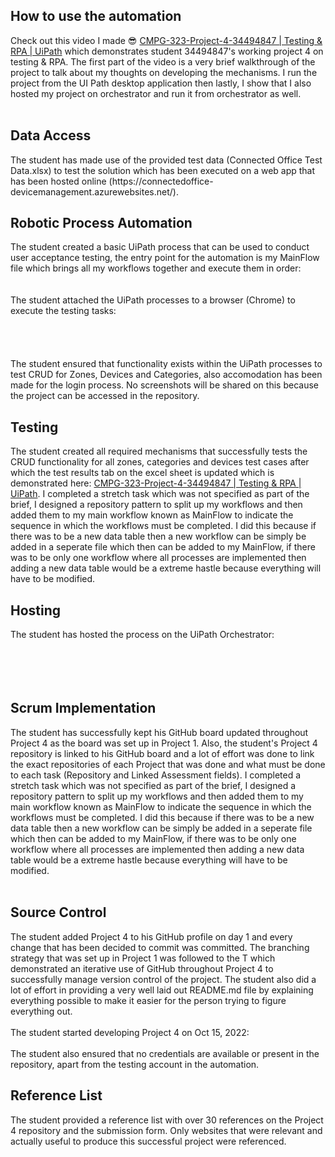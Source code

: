 ﻿<h2>How to use the automation</h2>
<p>
	Check out this video I made 😎 <a href="https://www.youtube.com/watch?v=iTHTtf828l8">CMPG-323-Project-4-34494847 | Testing & RPA | UiPath</a> 
	which demonstrates student 34494847's working project 4 on testing & RPA. The first part of the video is a very brief walkthrough of the project 
	to talk about my thoughts on developing the mechanisms. I run the project from the UI Path desktop application then lastly, I show that I also 
	hosted my project on orchestrator and run it from orchestrator as well.<br />
	<br /><img src="img/orchestrator1.png" alt=""/>
</p>
<h2>Data Access</h2>
<p>
	The student has made use of the provided test data (Connected Office Test Data.xlsx) to test the solution which has been executed on a web app
	that has been hosted online (https://connectedoffice-devicemanagement.azurewebsites.net/).
</p>
<h2>Robotic Process Automation</h2>
<p>
	The student created a basic UiPath process that can be used to conduct user acceptance testing, the entry point for the automation is my MainFlow file
	which brings all my workflows together and execute them in order: <br />
	<br /><img src="img/mainflow.png" alt=""/><br />
	<br /><img src="img/files.png" alt=""/><br />
	The student attached the UiPath processes to a browser (Chrome) to execute the testing tasks: <br />
	<br /><img src="img/login.png" alt=""/><br />
	<br /><img src="img/zones.png" alt=""/><br />
	<br /><img src="img/categories.png" alt=""/><br />
	<br /><img src="img/devices.png" alt=""/><br />
	The student ensured that functionality exists within the UiPath processes to test CRUD for Zones, Devices and Categories, also
	accomodation has been made for the login process. No screenshots will be shared on this because the project can be accessed
	in the repository.
</p>
<h2>Testing</h2>
<p>
	The student created all required mechanisms that successfully tests the CRUD functionality for all zones, categories and devices test cases
	after which the test results tab on the excel sheet is updated which is demonstrated here: <a href="https://www.youtube.com/watch?v=iTHTtf828l8">CMPG-323-Project-4-34494847 | Testing & RPA | UiPath</a>.
	I completed a stretch task which was not specified as part of the brief, I designed a repository pattern to split up my workflows and 
	then added them to my main workflow known as MainFlow to indicate the sequence in which the workflows must be completed. I did this because if there 
	was to be a new data table then a new workflow can be simply be added in a seperate file which then can be added to my MainFlow, if
	there was to be only one workflow where all processes are implemented then adding a new data table would be a extreme hastle because
	everything will have to be modified.
</p>
<h2>Hosting</h2>
<p>
	The student has hosted the process on the UiPath Orchestrator: <br />
	<br /><img src="img/orchestrator1.png" alt=""/><br />
	<br /><img src="img/orchestrator2.png" alt=""/><br />
	<br /><img src="img/robots.png" alt=""/><br />
	<br /><img src="img/machines.png" alt=""/>
</p>
<h2>Scrum Implementation</h2>
<p>
	The student has successfully kept his GitHub board updated throughout Project 4 as the board was set up in Project 1. Also, the student's Project 4 repository is 
	linked to his GitHub board and a lot of effort was done to link the exact repositories of each Project that was done and what must be done to each task (Repository 
	and Linked Assessment fields). I completed a stretch task which was not specified as part of the brief, I designed a repository pattern to split up my workflows and 
	then added them to my main workflow known as MainFlow to indicate the sequence in which the workflows must be completed. I did this because if there 
	was to be a new data table then a new workflow can be simply be added in a seperate file which then can be added to my MainFlow, if
	there was to be only one workflow where all processes are implemented then adding a new data table would be a extreme hastle because
	everything will have to be modified. <br />
	<br /><img src="img/scrum1.png" alt=""/>
</p>
<h2>Source Control</h2>
<p>
	The student added Project 4 to his GitHub profile on day 1 and every change that has been decided to commit was committed. The branching strategy that was set up in 
	Project 1 was followed to the T which demonstrated an iterative use of GitHub throughout Project 4 to successfully manage version control of the project. The student 
	also did a lot of effort in providing a very well laid out README.md file by explaining everything possible to make it easier for the person trying to figure everything out.<br />
	<br />The student started developing Project 4 on Oct 15, 2022: <br />
	<br /><img src="img/control1.png" alt=""/><br />
	The student also ensured that no credentials are available or present in the repository, apart from the testing account in the automation.
</p>
<h2>Reference List</h2>
<p>
	The student provided a reference list with over 30 references on the Project 4 repository and the submission form. Only websites that were relevant and actually useful to 
	produce this successful project were referenced.
</p>
